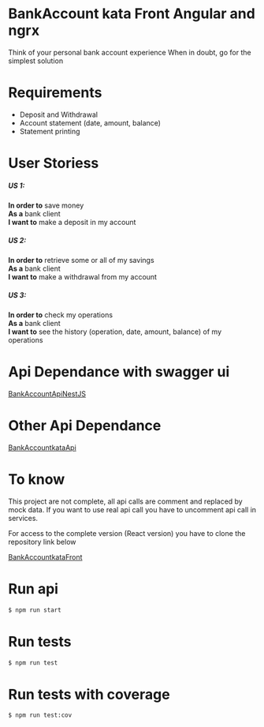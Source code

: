 # BankAccount kata Front Angular and ngrx
Think of your personal bank account experience When in doubt, go for the simplest solution

# Requirements
- Deposit and Withdrawal
- Account statement (date, amount, balance)
- Statement printing
 
# User Storiess
##### US 1:
**In order to** save money  
**As a** bank client  
**I want to** make a deposit in my account  
 
##### US 2: 
**In order to** retrieve some or all of my savings  
**As a** bank client  
**I want to** make a withdrawal from my account  
 
##### US 3: 
**In order to** check my operations  
**As a** bank client  
**I want to** see the history (operation, date, amount, balance)  of my operations  


# Api Dependance with swagger ui
[BankAccountApiNestJS](https://github.com/emilindadie/BankAccountApiNestJS)


# Other Api Dependance
[BankAccountkataApi](https://github.com/emilindadie/BankAccountKataApi)


# To know
This project are not complete, all api calls are comment and replaced by mock data.
If you want to use real api call you have to uncomment api call in services.

For access to the complete version (React version) you have to clone the repository link below

[BankAccountkataFront](https://github.com/emilindadie/BankAccountKataFront)

# Run api
```sh
$ npm run start
```

# Run tests
```sh
$ npm run test  
```

# Run tests with coverage
```sh
$ npm run test:cov 